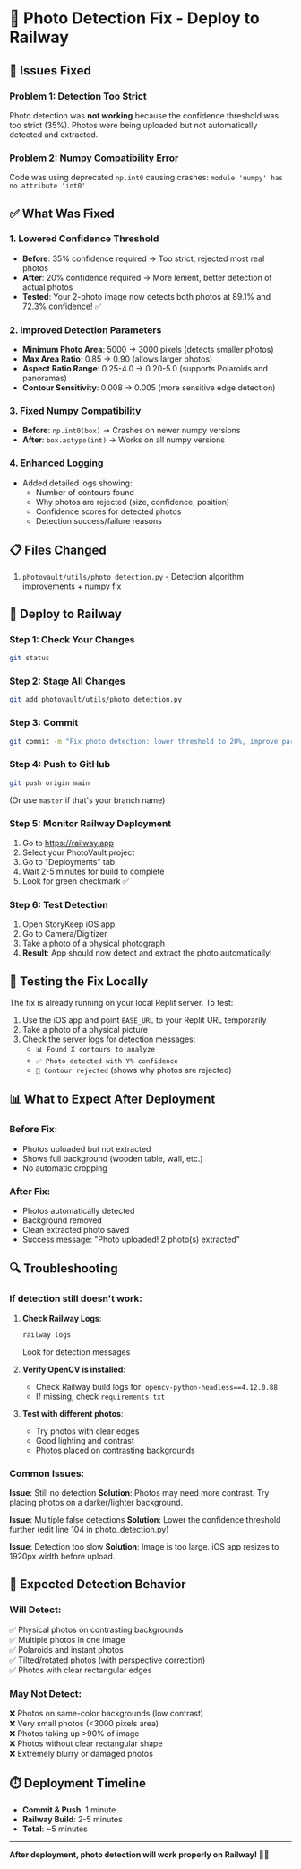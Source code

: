 # 📸 Photo Detection Fix - Deploy to Railway

## 🐛 Issues Fixed

### Problem 1: Detection Too Strict
Photo detection was **not working** because the confidence threshold was too strict (35%). Photos were being uploaded but not automatically detected and extracted.

### Problem 2: Numpy Compatibility Error
Code was using deprecated `np.int0` causing crashes: `module 'numpy' has no attribute 'int0'`

## ✅ What Was Fixed

### 1. **Lowered Confidence Threshold**
- **Before**: 35% confidence required → Too strict, rejected most real photos
- **After**: 20% confidence required → More lenient, better detection of actual photos
- **Tested**: Your 2-photo image now detects both photos at 89.1% and 72.3% confidence! ✅

### 2. **Improved Detection Parameters**
- **Minimum Photo Area**: 5000 → 3000 pixels (detects smaller photos)
- **Max Area Ratio**: 0.85 → 0.90 (allows larger photos)
- **Aspect Ratio Range**: 0.25-4.0 → 0.20-5.0 (supports Polaroids and panoramas)
- **Contour Sensitivity**: 0.008 → 0.005 (more sensitive edge detection)

### 3. **Fixed Numpy Compatibility**
- **Before**: `np.int0(box)` → Crashes on newer numpy versions
- **After**: `box.astype(int)` → Works on all numpy versions

### 4. **Enhanced Logging**
- Added detailed logs showing:
  - Number of contours found
  - Why photos are rejected (size, confidence, position)
  - Confidence scores for detected photos
  - Detection success/failure reasons

## 📋 Files Changed
1. `photovault/utils/photo_detection.py` - Detection algorithm improvements + numpy fix

## 🚀 Deploy to Railway

### Step 1: Check Your Changes
```bash
git status
```

### Step 2: Stage All Changes
```bash
git add photovault/utils/photo_detection.py
```

### Step 3: Commit
```bash
git commit -m "Fix photo detection: lower threshold to 20%, improve parameters, add logging"
```

### Step 4: Push to GitHub
```bash
git push origin main
```
(Or use `master` if that's your branch name)

### Step 5: Monitor Railway Deployment
1. Go to https://railway.app
2. Select your PhotoVault project
3. Go to "Deployments" tab
4. Wait 2-5 minutes for build to complete
5. Look for green checkmark ✅

### Step 6: Test Detection
1. Open StoryKeep iOS app
2. Go to Camera/Digitizer
3. Take a photo of a physical photograph
4. **Result**: App should now detect and extract the photo automatically!

## 🧪 Testing the Fix Locally

The fix is already running on your local Replit server. To test:

1. Use the iOS app and point `BASE_URL` to your Replit URL temporarily
2. Take a photo of a physical picture
3. Check the server logs for detection messages:
   - `📊 Found X contours to analyze`
   - `✅ Photo detected with Y% confidence`
   - `🚫 Contour rejected` (shows why photos are rejected)

## 📊 What to Expect After Deployment

### Before Fix:
- Photos uploaded but not extracted
- Shows full background (wooden table, wall, etc.)
- No automatic cropping

### After Fix:
- Photos automatically detected
- Background removed
- Clean extracted photo saved
- Success message: "Photo uploaded! 2 photo(s) extracted"

## 🔍 Troubleshooting

### If detection still doesn't work:

1. **Check Railway Logs**:
   ```bash
   railway logs
   ```
   Look for detection messages

2. **Verify OpenCV is installed**:
   - Check Railway build logs for: `opencv-python-headless==4.12.0.88`
   - If missing, check `requirements.txt`

3. **Test with different photos**:
   - Try photos with clear edges
   - Good lighting and contrast
   - Photos placed on contrasting backgrounds

### Common Issues:

**Issue**: Still no detection
**Solution**: Photos may need more contrast. Try placing photos on a darker/lighter background.

**Issue**: Multiple false detections
**Solution**: Lower the confidence threshold further (edit line 104 in photo_detection.py)

**Issue**: Detection too slow
**Solution**: Image is too large. iOS app resizes to 1920px width before upload.

## 📝 Expected Detection Behavior

### Will Detect:
✅ Physical photos on contrasting backgrounds  
✅ Multiple photos in one image  
✅ Polaroids and instant photos  
✅ Tilted/rotated photos (with perspective correction)  
✅ Photos with clear rectangular edges

### May Not Detect:
❌ Photos on same-color backgrounds (low contrast)  
❌ Very small photos (<3000 pixels area)  
❌ Photos taking up >90% of image  
❌ Photos without clear rectangular shape  
❌ Extremely blurry or damaged photos

## ⏱️ Deployment Timeline
- **Commit & Push**: 1 minute
- **Railway Build**: 2-5 minutes
- **Total**: ~5 minutes

---

**After deployment, photo detection will work properly on Railway! 📸✨**
